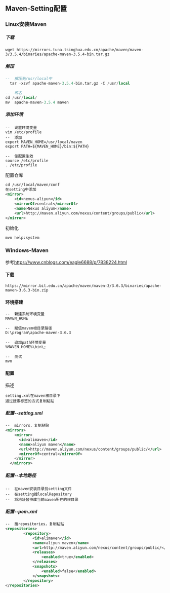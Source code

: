 ## Maven-Setting配置

### Linux安装Maven

##### 下载

```
wget https://mirrors.tuna.tsinghua.edu.cn/apache/maven/maven-3/3.5.4/binaries/apache-maven-3.5.4-bin.tar.gz
```

##### 解压

```sql
--	解压到/usr/local中
  tar -xzvf apache-maven-3.5.4-bin.tar.gz -C /usr/local
  
--	改名
cd /usr/local/
mv  apache-maven-3.5.4 maven
```

##### 添加环境

```
--	设置环境变量
vim /etc/profile
--	添加
export MAVEN_HOME=/usr/local/maven
export PATH=${MAVEN_HOME}/bin:${PATH}

--	使配置生效
source /etc/profile
. /etc/profile

```

配置仓库

```xml
cd /usr/local/maven/conf
在setting中添加
<mirror>
    <id>nexus-aliyun</id>
    <mirrorOf>central</mirrorOf>
    <name>Nexus aliyun</name>
    <url>http://maven.aliyun.com/nexus/content/groups/public</url>
</mirror>
```

初始化

```
mvn help:system
```



### Windows-Maven

参考<https://www.cnblogs.com/eagle6688/p/7838224.html>

#### 下载

```
https://mirror.bit.edu.cn/apache/maven/maven-3/3.6.3/binaries/apache-maven-3.6.3-bin.zip
```

#### 环境搭建

```
--	新建系统环境变量
MAVEN_HOME

--	赋值maven根目录路径
D:\program\apache-maven-3.6.3

--  追加path环境变量
%MAVEN_HOME%\bin\;

--	测试
mvn
```

#### 配置

描述

```
setting.xml在maven根目录下
通过搜素标签的方式复制粘贴
```



##### 配置--setting.xml

```xml
--	mirrors，复制粘贴
<mirrors>
    <mirror>
      <id>alimaven</id>
      <name>aliyun maven</name>
      <url>http://maven.aliyun.com/nexus/content/groups/public/</url>
      <mirrorOf>central</mirrorOf>        
    </mirror>
  </mirrors>
```

##### 配置--本地路径

```
--	在maven安装目录找setting文件
--	在setting搜localRepository
--  将地址替换成当前maven所在的根目录
```



##### 配置--pom.xml

```xml
--	搜repositories，复制粘贴
<repositories>  
        <repository>  
            <id>alimaven</id>  
            <name>aliyun maven</name>  
            <url>http://maven.aliyun.com/nexus/content/groups/public/</url>  
            <releases>  
                <enabled>true</enabled>  
            </releases>  
            <snapshots>  
                <enabled>false</enabled>  
            </snapshots>  
        </repository>  
</repositories>  
```

